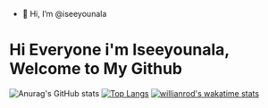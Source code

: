 - 👋 Hi, I’m @iseeyounala

# Hi Everyone i'm Iseeyounala, Welcome to My Github

<!-- Status -->
![Anurag's GitHub stats](https://github-readme-stats.vercel.app/api?username=iseeyounala&theme=ocean_dark&show_icons=true)
[![Top Langs](https://github-readme-stats.vercel.app/api/top-langs/?username=iseeyounala)](https://github.com/iseeyounala/github-readme-stats)
[![willianrod's wakatime stats](https://github-readme-stats.vercel.app/api/wakatime?username=iseeyounala)](https://github.com/iseeyounala/github-readme-stats)


